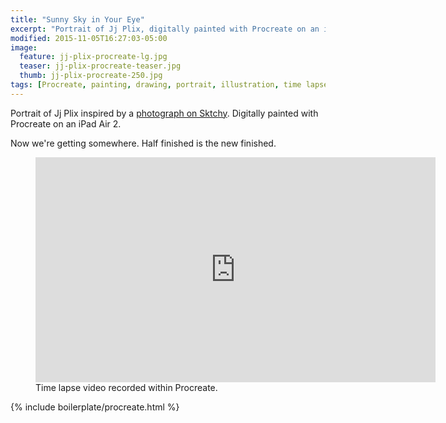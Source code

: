 ```yaml
---
title: "Sunny Sky in Your Eye"
excerpt: "Portrait of Jj Plix, digitally painted with Procreate on an iPad."
modified: 2015-11-05T16:27:03-05:00
image: 
  feature: jj-plix-procreate-lg.jpg
  teaser: jj-plix-procreate-teaser.jpg
  thumb: jj-plix-procreate-250.jpg
tags: [Procreate, painting, drawing, portrait, illustration, time lapse, Sktchy]
---
```


Portrait of Jj Plix inspired by a [photograph on Sktchy](http://sktchy.com/BXA9OC). Digitally painted with Procreate on an iPad Air 2. 

Now we're getting somewhere. Half finished is the new finished.

<figure>
  <iframe width="640" height="360" src="https://www.youtube-nocookie.com/embed/38nMoHaAJxQ?showinfo=0" frameborder="0" allowfullscreen></iframe>
  <figcaption>Time lapse video recorded within Procreate.</figcaption>
</figure>

{% include boilerplate/procreate.html %}
